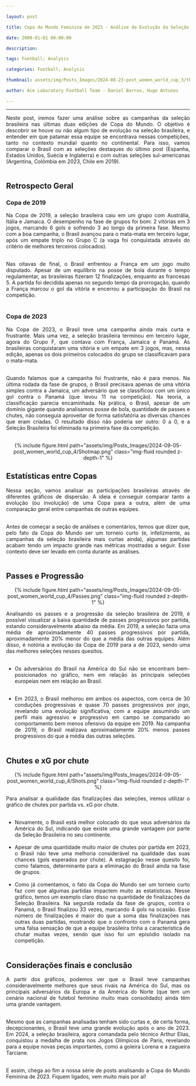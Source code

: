```yaml
---

layout: post

title: Copa do Mundo Feminina de 2023 - Análise da Evolução da Seleção Brasileira

date: 2000-01-01 00:00:00

description:

tags: Football; Analysis

categories: Football; Analysis

thumbnail: assets/img/Posts_Images/2024-08-23-post_women_world_cup_3/thumb_women_world_cup.png

author: Ace Laboratory Football Team - Daniel Barros, Hugo Antunes

---
```


---

  

<div  style="text-align: justify">

Neste post, iremos fazer uma análise sobre as campanhas da seleção brasileira nas últimas duas edições de Copa do Mundo. O objetivo é descobrir se houve ou não algum tipo de evolução na seleção brasileira, e entender em que patamar essa equipe se encontrava nessas competições, tanto no contexto mundial quanto no continental. Para isso, vamos comparar o Brasil com as seleções destaques do último post (Espanha, Estados Unidos, Suécia e Inglaterra) e com outras seleções sul-americanas (Argentina, Colômbia em 2023, Chile em 2019). <br/><br/>

<h2> <b>Retrospecto Geral</b> </h2>

<h3> <b>Copa de 2019</b> </h3>

Na Copa de 2019, a seleção brasileira caiu em um grupo com Austrália, Itália e Jamaica. O desempenho na fase de grupos foi bom: 2 vitórias em 3 jogos, marcando 6 gols e sofrendo 3 ao longo da primeira fase. Mesmo com a boa campanha, o Brasil avançou para o mata-mata em terceiro lugar, após um empate triplo no Grupo C (a vaga foi conquistada através do critério de melhores terceiros colocados).<br/><br/>

Nas oitavas de final, o Brasil enfrentou a França em um jogo muito disputado. Apesar de um equilíbrio na posse de bola durante o tempo regulamentar, as brasileiras fizeram 12 finalizações, enquanto as francesas 5. A partida foi decidida apenas no segundo tempo da prorrogação, quando a França marcou o gol da vitória e encerrou a participação do Brasil na competição.<br/><br/>

 
<h3> <b>Copa de 2023</b> </h3>

Na Copa de 2023, o Brasil teve uma campanha ainda mais curta e frustrante. Mais uma vez, a seleção brasileira terminou em terceiro lugar, agora do Grupo F, que contava com França, Jamaica e Panamá. As brasileiras conquistaram uma vitória e um empate em 3 jogos, mas, nessa edição, apenas os dois primeiros colocados do grupo se classificavam para o mata-mata.<br/><br/>

Quando falamos que a campanha foi frustrante, não é para menos. Na última rodada da fase de grupos, o Brasil precisava apenas de uma vitória simples contra a Jamaica, um adversário que se classificou com um único gol contra o Panamá (que levou 11 na competição). Na teoria, a classificação parecia encaminhada. Na prática, o Brasil, apesar de um domínio gigante quando analisamos posse de bola, quantidade de passes e chutes, não conseguia aproveitar de forma satisfatória as diversas chances que eram criadas. O resultado disso não poderia ser outro: 0 a 0, e a Seleção Brasileira foi eliminada na primeira fase da competição.<br/><br/>

<div  style="width: 100%; margin: 0 auto; text-align: center;">

{% include figure.html path="assets/img/Posts_Images/2024-09-05-post_women_world_cup_4/Shotmap.png" class="img-fluid rounded z-depth-1" %}

</div>


<h2> <b>Estatísticas entre Copas </b> </h2>

Nessa seção, vamos analisar as participações brasileiras através de diferentes gráficos de dispersão. A ideia é conseguir comparar tanto a evolução (ou involução) de uma Copa para a outra, além de uma comparação geral entre campanhas de outras equipes.<br/><br/>

Antes de começar a seção de análises e comentários, temos que dizer que, pelo fato da Copa do Mundo ser um torneio curto (e, infelizmente, as campanhas da seleção brasileira mais curtas ainda), algumas partidas acabam tendo um impacto grande nas métricas mostradas a seguir. Esse contexto deve ser levado em conta durante as análises. <br/><br/>

<h2> <b>Passes e Progressão</b> </h2>


<div  style="width: 100%; margin: 0 auto; text-align: center;">

{% include figure.html path="assets/img/Posts_Images/2024-09-05-post_women_world_cup_4/Passes.png" class="img-fluid rounded z-depth-1" %}

</div>

Analisando os passes e a progressão da seleção brasileira de 2019, é possível visualizar a baixa quantidade de passes progressivos por partida, estando consideravelmente abaixo da média. Em 2019, a seleção fazia uma média de aproximadamente 40 passes progressivos por partida, aproximadamente 20% menor do que a média das outras equipes. Além disso, é notória a evolução da Copa de 2019 para a de 2023, sendo uma das melhores seleções nesses quesitos.<br/><br/>

- Os adversários do Brasil na América do Sul não se encontram bem-posicionados no gráfico, nem em relação às principais seleções europeias nem em relação ao Brasil. <br/><br/>

- Em 2023, o Brasil melhorou em ambos os aspectos, com cerca de 30 conduções progressivas e quase 70 passes progressivos por jogo, revelando uma evolução significativa, com a equipe assumindo um perfil mais agressivo e progressivo em campo se comparado ao comportamento bem menos ofensivo da equipe em 2019. Na campanha de 2019, o Brasil realizava aproximadamente 20% menos passes progressivos do que a média das outras seleções.<br/><br/>


<h2> <b>Chutes e xG por chute</b> </h2>


<div  style="width: 100%; margin: 0 auto; text-align: center;">

{% include figure.html path="assets/img/Posts_Images/2024-09-05-post_women_world_cup_4/Shots.png" class="img-fluid rounded z-depth-1" %}

</div>


Para analisar a qualidade das finalizações das seleções, iremos utilizar o gráfico de chutes por partida vs. xG por chute. <br/><br/>

- Novamente, o Brasil está melhor colocado do que seus adversários da América do Sul, indicando que existe uma grande vantagem por parte da Seleção Brasileira no seu continente.<br/><br/>
- Apesar de uma quantidade muito maior de chutes por partida em 2023, o Brasil não teve uma melhoria considerável na qualidade das suas chances (gols esperados por chute). A estagnação nesse quesito foi, como falamos, determinante para a eliminação do Brasil ainda na fase de grupos.<br/><br/>
- Como já comentamos, o fato da Copa do Mundo ser um torneio curto faz com que algumas partidas impactem muito as estatísticas. Nesse gráfico, temos um exemplo claro disso na quantidade de finalizações da Seleção Brasileira. Na segunda rodada da fase de grupos, contra o Panamá, o Brasil finalizou 33 vezes, marcando 4 gols na ocasião. Esse número de finalizações é maior do que a soma das finalizações nas outras duas partidas, mostrando que o confronto com o Panamá gera uma falsa sensação de que a equipe brasileira tinha a característica de chutar muitas vezes, sendo que isso foi um episódio isolado na competição.<br/><br/>


<h2> <b>Considerações finais e conclusão</b></h2>

A partir dos gráficos, podemos ver que o Brasil teve campanhas consideravelmente melhores que seus rivais na América do Sul, mas os principais adversários da Europa e da América do Norte (que tem um cenário nacional de futebol feminino muito mais consolidado) ainda têm uma grande vantagem. <br/><br/>

Mesmo que as campanhas analisadas tenham sido curtas e, de certa forma, decepcionantes, o Brasil teve uma grande evolução após o ano de 2023. Em 2024, a seleção brasileira, agora comandada pelo técnico Arthur Elias, conquistou a medalha de prata nos Jogos Olímpicos de Paris, revelando para a equipe novas peças importantes, como a goleira Lorena e a zagueira Tarciane.<br/><br/>

E assim, chega ao fim a nossa série de posts analisando a Copa do Mundo Feminina de 2023. Fiquem ligados, vem muito mais por aí!<br/><br/>


<div>

